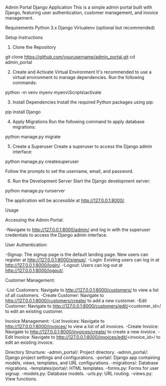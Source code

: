 Admin Portal Django Application
This is a simple admin portal built with Django, featuring user authentication, customer management, and invoice management.

Requirements
Python 3.x
Django
Virtualenv (optional but recommended)

Setup Instructions
1. Clone the Repository

git clone https://github.com/yourusername/admin_portal.git
cd admin_portal

2. Create and Activate Virtual Environment
It's recommended to use a virtual environment to manage dependencies. Run the following commands:

python -m venv myenv
myenv\Scripts\activate

3. Install Dependencies
Install the required Python packages using pip:

pip install Django

4. Apply Migrations
Run the following command to apply database migrations:

python manage.py migrate

5. Create a Superuser
Create a superuser to access the Django admin interface:

python manage.py createsuperuser

Follow the prompts to set the username, email, and password.

6. Run the Development Server
Start the Django development server:

python manage.py runserver

The application will be accessible at http://127.0.0.1:8000/.

Usage

Accessing the Admin Portal:

-Navigate to http://127.0.0.1:8000/admin/ and log in with the superuser credentials to access the Django admin interface.

User Authentication:

-Signup: The signup page is the default landing page. New users can register at http://127.0.0.1:8000/signup/.
-Login: Existing users can log in at http://127.0.0.1:8000/login/.
-Logout: Users can log out at http://127.0.0.1:8000/logout/.

Customer Management:

-List Customers: Navigate to http://127.0.0.1:8000/customers/ to view a list of all customers.
-Create Customer: Navigate to http://127.0.0.1:8000/customers/create/ to add a new customer.
-Edit Customer: Navigate to http://127.0.0.1:8000/customers/edit/<customer_id>/ to edit an existing customer.

Invoice Management:
-List Invoices: Navigate to http://127.0.0.1:8000/invoices/ to view a list of all invoices.
-Create Invoice: Navigate to http://127.0.0.1:8000/invoices/create/ to create a new invoice.
-Edit Invoice: Navigate to http://127.0.0.1:8000/invoices/edit/<invoice_id>/ to edit an existing invoice.

Directory Structure:
-admin_portal/: Project directory.
	-admin_portal/: Django project settings and configurations.
	-portal/: Django app containing models, views, templates, and URL configurations.
		-migrations/: Database migrations.
		-templates/portal/: HTML templates.
		-forms.py: Forms for user signup.
		-models.py: Database models.
		-urls.py: URL routing.
		-views.py: View functions.